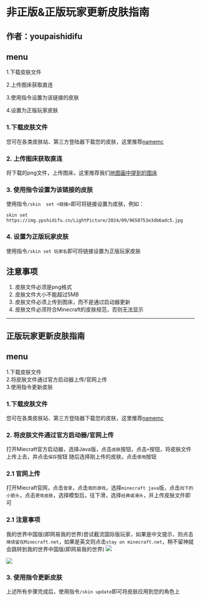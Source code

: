 # 非正版&正版玩家更新皮肤指南
## 作者：youpaishidifu

## menu
1.下载皮肤文件

2.上传图床获取直连

3.使用指令设置为该链接的皮肤

4.设置为正版玩家皮肤

### 1.下载皮肤文件
您可在各类皮肤站、第三方登陆器下载您的皮肤，这里推荐[namemc](https://namemc.com/#
)

### 2. 上传图床获取直连
将下载的png文件，上传图床，这里推荐我们[地图画中提到的图床](map.md)

### 3. 使用指令设置为该链接的皮肤
使用指令`/skin  set <链接>`即可将链接设置为皮肤，例如：

`skin set https://img.ypshidifu.cn/LightPicture/2024/09/9658753e3db6adc5.jpg`


### 4. 设置为正版玩家皮肤
使用指令`/skin set 玩家名`即可将链接设置为正版玩家皮肤



## 注意事项
1. 皮肤文件必须是png格式
2. 皮肤文件大小不能超过5MB
3. 皮肤文件必须上传到图床，而不是通过启动器更新
4. 皮肤文件必须符合Minecraft的皮肤规范，否则无法显示

---
## 正版玩家更新皮肤指南

## menu
1.下载皮肤文件<br>
2.将皮肤文件通过官方启动器上传/官网上传<br>
3.使用指令更新皮肤

### 1.下载皮肤文件
您可在各类皮肤站、第三方登陆器下载您的皮肤，这里推荐[namemc](https://namemc.com/#
)

### 2. 将皮肤文件通过官方启动器/官网上传
打开Miecraft官方启动器，选择Java版，点击`皮肤`按钮，点击`+`按钮，将皮肤文件上传上去，并点击`保存`按钮
随后选择刚上传的皮肤，点击`使用`按钮
### 2.1 官网上传
打开Miecraft官网，点击`登录`，点击`我的游戏`，选择`minecraft java`版，点击`向下的小箭头`，点击`更改皮肤`，选择模型后，往下滑，选择`经典或滑头`，并上传皮肤文件即可
### 2.1 注意事项
我的世界中国版(即网易我的世界)尝试截流国际版玩家，如果是中文提示，则点击`继续留在Minecraft.net`，如果是英文则点击`stay on minecraft.net`，稍不留神就会跳转到我的世界中国版(即网易我的世界)
![](https://img.yunr.us.kg/api/cfile/AgACAgUAAyEGAASO2xA4AAMqZz2x3wy9grC2u9gCFyoUDj1OYZwAAqrAMRvxNPFVhYkfBcwhfIEBAAMCAAN3AAM2BA)

![](https://img.yunr.us.kg/api/cfile/AgACAgUAAyEGAASO2xA4AAMrZz2x7rRKP3oGiLYoi1Fy2sjsb0wAAqvAMRvxNPFVvT50nWdZYA4BAAMCAAN3AAM2BA)



### 3. 使用指令更新皮肤
上述所有步骤完成后，使用指令`/skin update`即可将皮肤应用到您的角色上

